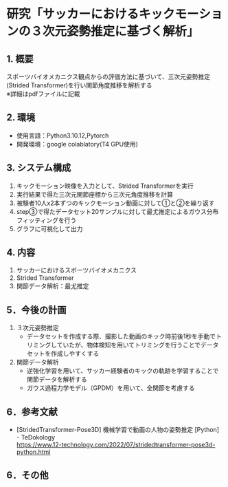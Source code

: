 # 研究「サッカーにおけるキックモーションの３次元姿勢推定に基づく解析」

## 1. 概要
スポーツバイオメカニクス観点からの評価方法に基づいて、三次元姿勢推定(Strided Transformer)を行い関節角度推移を解析する <br>
※詳細はpdfファイルに記載 

## 2. 環境
- 使用言語：Python3.10.12,Pytorch
- 開発環境：google colablatory(T4 GPU使用)

## 3. システム構成
1. キックモーション映像を入力として、Strided Transformerを実行
2. 実行結果で得た三次元関節座標から三次元角度推移を計算
3. 被験者10人x2本ずつのキックモーション動画に対して①と②を繰り返す
4. step③で得たデータセット20サンプルに対して最尤推定によるガウス分布フィッティングを行う
5. グラフに可視化して出力

## 4. 内容
1. サッカーにおけるスポーツバイオメカニクス
2. Strided Transformer
3. 関節データ解析：最尤推定

## 5．今後の計画
1. ３次元姿勢推定
   - データセットを作成する際、撮影した動画のキック時前後1秒を手動でトリミングしていたが、物体検知を用いてトリミングを行うことでデータセットを作成しやすくする
3. 関節データ解析
   - 逆強化学習を用いて、サッカー経験者のキックの軌跡を学習することで関節データを解析する
   - ガウス過程力学モデル（GPDM）を用いて、全関節を考慮する
   
## 6．参考文献
- [StridedTransformer-Pose3D] 機械学習で動画の人物の姿勢推定 [Python] - TeDokology <br>
https://www.12-technology.com/2022/07/stridedtransformer-pose3d-python.html

## 6．その他
